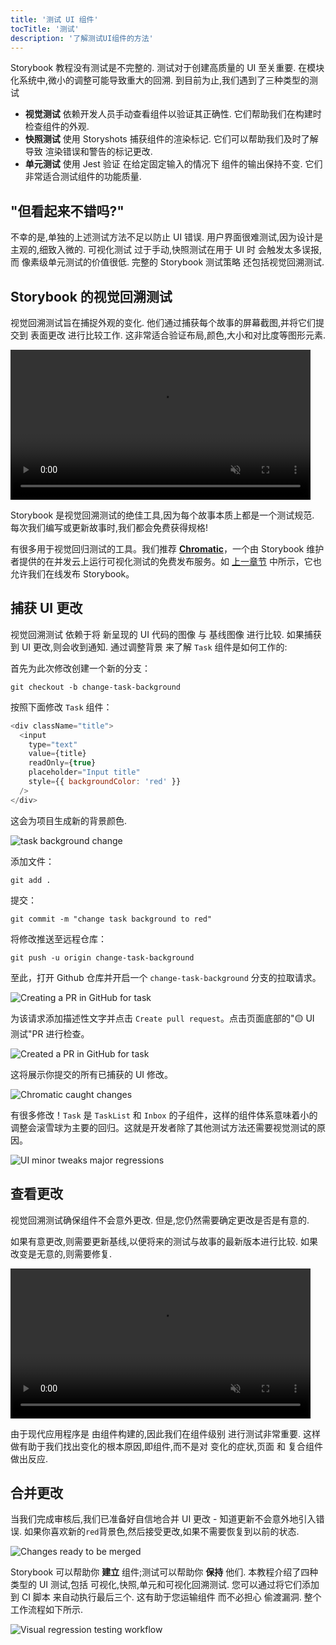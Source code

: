 ```yaml
---
title: '测试 UI 组件'
tocTitle: '测试'
description: '了解测试UI组件的方法'
---
```


Storybook 教程没有测试是不完整的. 测试对于创建高质量的 UI 至关重要. 在模块化系统中,微小的调整可能导致重大的回溯. 到目前为止,我们遇到了三种类型的测试

- **视觉测试** 依赖开发人员手动查看组件以验证其正确性. 它们帮助我们在构建时检查组件的外观.
- **快照测试** 使用 Storyshots 捕获组件的渲染标记. 它们可以帮助我们及时了解导致 渲染错误和警告的标记更改.
- **单元测试** 使用 Jest 验证 在给定固定输入的情况下 组件的输出保持不变. 它们非常适合测试组件的功能质量.

## "但看起来不错吗?"

不幸的是,单独的上述测试方法不足以防止 UI 错误. 用户界面很难测试,因为设计是主观的,细致入微的. 可视化测试 过于手动,快照测试在用于 UI 时 会触发太多误报,而 像素级单元测试的价值很低. 完整的 Storybook 测试策略 还包括视觉回溯测试.

## Storybook 的视觉回溯测试

视觉回溯测试旨在捕捉外观的变化. 他们通过捕获每个故事的屏幕截图,并将它们提交到 表面更改 进行比较工作. 这非常适合验证布局,颜色,大小和对比度等图形元素.

<video autoPlay muted playsInline loop style="width:480px; margin: 0 auto;">
  <source
    src="/intro-to-storybook/visual-regression-testing.mp4"
    type="video/mp4"
  />
</video>

Storybook 是视觉回溯测试的绝佳工具,因为每个故事本质上都是一个测试规范. 每次我们编写或更新故事时,我们都会免费获得规格!

有很多用于视觉回归测试的工具。我们推荐 [**Chromatic**](https://www.chromatic.com/?utm_source=storybook_website&utm_medium=link&utm_campaign=storybook)，一个由 Storybook 维护者提供的在并发云上运行可视化测试的免费发布服务。如 [上一章节](/intro-to-storybook/react/zh-CN/deploy/) 中所示，它也允许我们在线发布 Storybook。

## 捕获 UI 更改

视觉回溯测试 依赖于将 新呈现的 UI 代码的图像 与 基线图像 进行比较. 如果捕获到 UI 更改,则会收到通知. 通过调整背景 来了解 `Task` 组件是如何工作的:

首先为此次修改创建一个新的分支：

```shell
git checkout -b change-task-background
```

按照下面修改 `Task` 组件：

```js:title=src/components/Task.js
<div className="title">
  <input
    type="text"
    value={title}
    readOnly={true}
    placeholder="Input title"
    style={{ backgroundColor: 'red' }}
  />
</div>
```

这会为项目生成新的背景颜色.

![task background change](/intro-to-storybook/chromatic-task-change.png)

添加文件：

```shell
git add .
```

提交：

```shell
git commit -m "change task background to red"
```

将修改推送至远程仓库：

```shell
git push -u origin change-task-background
```

至此，打开 Github 仓库并开启一个 `change-task-background` 分支的拉取请求。

![Creating a PR in GitHub for task](/github/pull-request-background.png)

为该请求添加描述性文字并点击 `Create pull request`。点击页面底部的"🟡 UI 测试"PR 进行检查。

![Created a PR in GitHub for task](/github/pull-request-background-ok.png)

这将展示你提交的所有已捕获的 UI 修改。

![Chromatic caught changes](/intro-to-storybook/chromatic-catch-changes.png)

有很多修改！`Task` 是 `TaskList` 和 `Inbox` 的子组件，这样的组件体系意味着小的调整会滚雪球为主要的回归。这就是开发者除了其他测试方法还需要视觉测试的原因。

![UI minor tweaks major regressions](/intro-to-storybook/minor-major-regressions.gif)

## 查看更改

视觉回溯测试确保组件不会意外更改. 但是,您仍然需要确定更改是否是有意的.

如果有意更改,则需要更新基线,以便将来的测试与故事的最新版本进行比较. 如果改变是无意的,则需要修复.

<video autoPlay muted playsInline loop style="width:480px; margin: 0 auto;">
  <source
    src="/intro-to-storybook/website-workflow-review-merge-optimized.mp4"
    type="video/mp4"
  />
</video>

由于现代应用程序是 由组件构建的,因此我们在组件级别 进行测试非常重要. 这样做有助于我们找出变化的根本原因,即组件,而不是对 变化的症状,页面 和 复合组件 做出反应.

## 合并更改

当我们完成审核后,我们已准备好自信地合并 UI 更改 - 知道更新不会意外地引入错误. 如果你喜欢新的`red`背景色,然后接受更改,如果不需要恢复到以前的状态.

![Changes ready to be merged](/intro-to-storybook/chromatic-review-finished.png)

Storybook 可以帮助你 **建立** 组件;测试可以帮助你 **保持** 他们. 本教程介绍了四种类型的 UI 测试,包括 可视化,快照,单元和可视化回溯测试. 您可以通过将它们添加到 CI 脚本 来自动执行最后三个. 这有助于您运输组件 而不必担心 偷渡漏洞. 整个工作流程如下所示.

![Visual regression testing workflow](/intro-to-storybook/cdd-review-workflow.png)
